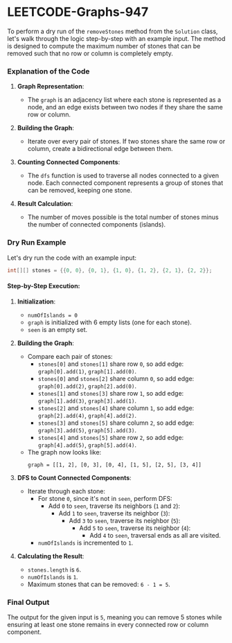 # LEETCODE-Graphs-947
To perform a dry run of the `removeStones` method from the `Solution` class, let's walk through the logic step-by-step with an example input. The method is designed to compute the maximum number of stones that can be removed such that no row or column is completely empty.

### Explanation of the Code

1. **Graph Representation**: 
   - The `graph` is an adjacency list where each stone is represented as a node, and an edge exists between two nodes if they share the same row or column.

2. **Building the Graph**:
   - Iterate over every pair of stones. If two stones share the same row or column, create a bidirectional edge between them.

3. **Counting Connected Components**:
   - The `dfs` function is used to traverse all nodes connected to a given node. Each connected component represents a group of stones that can be removed, keeping one stone.

4. **Result Calculation**:
   - The number of moves possible is the total number of stones minus the number of connected components (islands).

### Dry Run Example

Let's dry run the code with an example input:

```java
int[][] stones = {{0, 0}, {0, 1}, {1, 0}, {1, 2}, {2, 1}, {2, 2}};
```

#### Step-by-Step Execution:

1. **Initialization**:
   - `numOfIslands = 0`
   - `graph` is initialized with 6 empty lists (one for each stone).
   - `seen` is an empty set.

2. **Building the Graph**:
   - Compare each pair of stones:
     - `stones[0]` and `stones[1]` share row `0`, so add edge: `graph[0].add(1)`, `graph[1].add(0)`.
     - `stones[0]` and `stones[2]` share column `0`, so add edge: `graph[0].add(2)`, `graph[2].add(0)`.
     - `stones[1]` and `stones[3]` share row `1`, so add edge: `graph[1].add(3)`, `graph[3].add(1)`.
     - `stones[2]` and `stones[4]` share column `1`, so add edge: `graph[2].add(4)`, `graph[4].add(2)`.
     - `stones[3]` and `stones[5]` share column `2`, so add edge: `graph[3].add(5)`, `graph[5].add(3)`.
     - `stones[4]` and `stones[5]` share row `2`, so add edge: `graph[4].add(5)`, `graph[5].add(4)`.
   - The graph now looks like:
     ```
     graph = [[1, 2], [0, 3], [0, 4], [1, 5], [2, 5], [3, 4]]
     ```

3. **DFS to Count Connected Components**:
   - Iterate through each stone:
     - For stone `0`, since it's not in `seen`, perform DFS:
       - Add `0` to `seen`, traverse its neighbors (`1` and `2`):
         - Add `1` to `seen`, traverse its neighbor (`3`):
           - Add `3` to `seen`, traverse its neighbor (`5`):
             - Add `5` to `seen`, traverse its neighbor (`4`):
               - Add `4` to `seen`, traversal ends as all are visited.
     - `numOfIslands` is incremented to `1`.

4. **Calculating the Result**:
   - `stones.length` is `6`.
   - `numOfIslands` is `1`.
   - Maximum stones that can be removed: `6 - 1 = 5`.

### Final Output

The output for the given input is `5`, meaning you can remove 5 stones while ensuring at least one stone remains in every connected row or column component.
